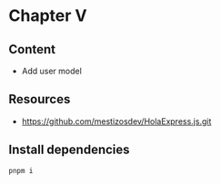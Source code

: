 # Chapter V

## Content
- Add user model 

## Resources
- https://github.com/mestizosdev/HolaExpress.js.git

## Install dependencies
```
pnpm i
```

